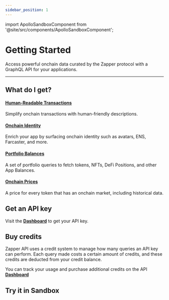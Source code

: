 ```yaml
---
sidebar_position: 1
---
```

import ApolloSandboxComponent from '@site/src/components/ApolloSandboxComponent';


# Getting Started


Access powerful onchain data curated by the Zapper protocol with a GraphQL API for your applications.

---

## What do I get?

#### [Human-Readable Transactions](/docs/api-intro/human-readable-transactions)

Simplify onchain transactions with human-friendly descriptions.

#### [Onchain Identity](/docs/api-intro/onchain-identity)

Enrich your app by surfacing onchain identity such as avatars, ENS, Farcaster, and more.


#### [Portfolio Balances](/docs/api-intro/token-balances)

A set of portfolio queries to fetch tokens, NFTs, DeFi Positions, and other App Balances.


#### [Onchain Prices](/docs/api-intro/app-balances)

A price for every token that has an onchain market, including historical data. 

## Get an API key

Visit the **[Dashboard](/dashboard)** to get your API key.

## Buy credits

Zapper API uses a credit system to manage how many queries an API key can perform. Each query made costs a certain amount of credits, and these credits are deducted from your credit balance.

You can track your usage and purchase additional credits on the API **[Dashboard](/dashboard)**


## Try it in Sandbox

<ApolloSandboxComponent />
